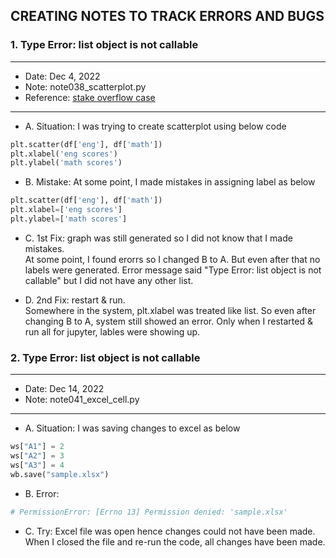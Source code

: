 ## CREATING NOTES TO TRACK ERRORS AND BUGS 

### 1. Type Error: list object is not callable
----
- Date: Dec 4, 2022
- Note: note038_scatterplot.py
- Reference: [stake overflow case](https://stackoverflow.com/questions/35030659/unexpected-python-typeerror-list-object-is-not-callable)
----

- A. Situation: I was trying to create scatterplot using below code 
```python
plt.scatter(df['eng'], df['math'])
plt.xlabel('eng scores')
plt.ylabel('math scores')
```

- B. Mistake: At some point, I made mistakes in assigning label as below
```python
plt.scatter(df['eng'], df['math'])
plt.xlabel=['eng scores']
plt.ylabel=['math scores']
```

- C. 1st Fix: graph was still generated so I did not know that I made mistakes.  
At some point, I found erorrs so I changed B to A.
But even after that no labels were generated. Error message said "Type Error: list object is not callable" 
but I did not have any other list.

- D. 2nd Fix: restart & run.  
Somewhere in the system, plt.xlabel was treated like list. So even after changing B to A, system still showed an error. 
Only when I restarted & run all for jupyter, lables were showing up.


### 2. Type Error: list object is not callable
----
- Date: Dec 14, 2022
- Note: note041_excel_cell.py
----
- A. Situation: I was saving changes to excel as below
```python
ws["A1"] = 2
ws["A2"] = 3
ws["A3"] = 4
wb.save("sample.xlsx")
```  

- B. Error: 
```python
# PermissionError: [Errno 13] Permission denied: 'sample.xlsx'
```  

- C. Try:
Excel file was open hence changes could not have been made.  
When I closed the file and re-run the code, 
all changes have been made.
